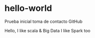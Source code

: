 # hello-world
Prueba inicial toma de contacto GitHub

Hello, I like scala & Big Data
I like Spark too
